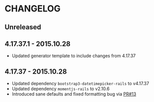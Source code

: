 # CHANGELOG

## Unreleased

## 4.17.37.1 - 2015.10.28

- Updated generator template to include changes from 4.17.37

## 4.17.37 - 2015.10.28

- Updated dependency `bootstrap3-datetimepicker-rails` to v4.17.37  
- Updated dependency `momentjs-rails` to v2.10.6
- Introduced sane defaults and fixed formatting bug via [PR#13](https://github.com/jollygoodcode/datetime_picker_input/pull/13)
